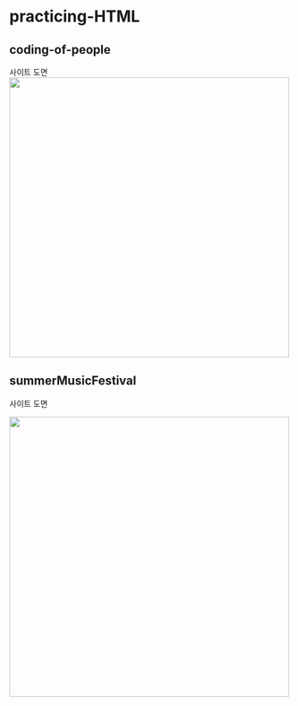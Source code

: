 # practicing-HTML

## coding-of-people
사이트 도면
<img src="https://i.imgur.com/MhaAWnn.jpg" height="500px">


## summerMusicFestival
사이트 도면

<img src="https://user-images.githubusercontent.com/83001865/185386923-006fe457-302c-4871-8d43-a65ad088fffc.jpg" width="500px">
